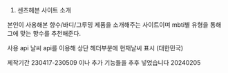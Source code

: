 1. 센츠헤븐 사이트 소개

본인이 사용해본 향수/바디/그루밍 제품을 소개해주는 사이트이며 mbti별 유형을 통해 그에 맞는 향수를 추천해준다.

사용 api
날씨 api를 이용해 상단 헤더부분에 현재날씨 표시 (대한민국)

제작기간 
230417-230509 이나 추가 기능들을 추후 넣었습니다
20240205